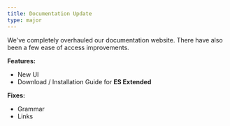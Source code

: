 ```yaml
---
title: Documentation Update
type: major
---
```


We've completely overhauled our documentation website. There have also been a few ease of access improvements.

**Features:**

* New UI
* Download / Installation Guide for **ES Extended**

**Fixes:**

* Grammar
* Links
